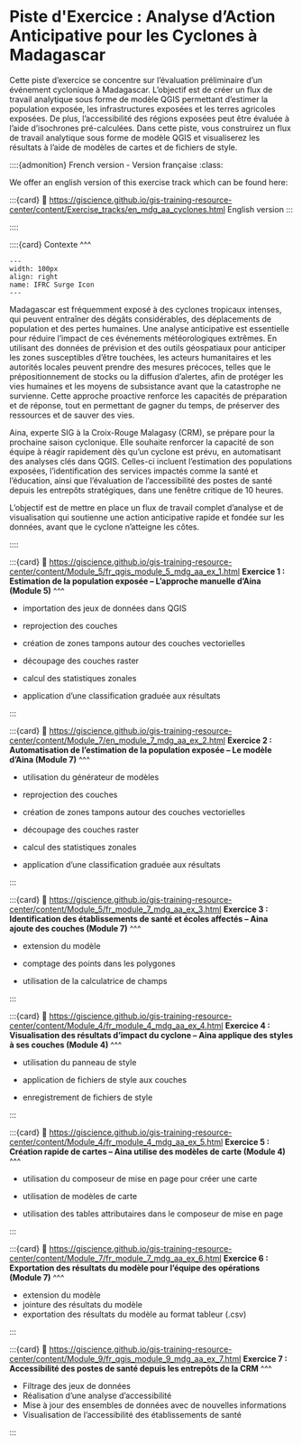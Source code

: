 # Piste d'Exercice : Analyse d’Action Anticipative pour les Cyclones à Madagascar


Cette piste d’exercice se concentre sur l’évaluation préliminaire d’un événement cyclonique à Madagascar. L’objectif est de créer un flux de travail analytique sous forme de modèle QGIS permettant d’estimer la population exposée, les infrastructures exposées et les terres agricoles exposées. De plus, l’accessibilité des régions exposées peut être évaluée à l’aide d’isochrones pré-calculées.
Dans cette piste, vous construirez un flux de travail analytique sous forme de modèle QGIS et visualiserez les résultats à l’aide de modèles de cartes et de fichiers de style.


::::{admonition} French version - Version française
:class:

We offer an english version of this exercise track which can be found here: 

:::{card}
:link: https://giscience.github.io/gis-training-resource-center/content/Exercise_tracks/en_mdg_aa_cyclones.html
English version
:::

::::

::::{card} 
Contexte
^^^

```{figure} /fig/IFRC-icons-colour_SURGE.png
---
width: 100px
align: right
name: IFRC Surge Icon
---
```

Madagascar est fréquemment exposé à des cyclones tropicaux intenses, qui peuvent entraîner des dégâts 
considérables, des déplacements de population et des pertes humaines. Une analyse anticipative est essentielle pour 
réduire l’impact de ces événements météorologiques extrêmes. En utilisant des données de prévision et des outils 
géospatiaux pour anticiper les zones susceptibles d’être touchées, les acteurs humanitaires et les autorités 
locales peuvent prendre des mesures précoces, telles que le prépositionnement de stocks ou la diffusion d’alertes, 
afin de protéger les vies humaines et les moyens de subsistance avant que la catastrophe ne survienne. Cette 
approche proactive renforce les capacités de préparation et de réponse, tout en permettant de gagner du temps, de 
préserver des ressources et de sauver des vies.

Aina, experte SIG à la Croix-Rouge Malagasy (CRM), se prépare pour la prochaine saison cyclonique. Elle souhaite 
renforcer la capacité de son équipe à réagir rapidement dès qu’un cyclone est prévu, en automatisant des analyses 
clés dans QGIS. Celles-ci incluent l’estimation des populations exposées, l’identification des services impactés 
comme la santé et l’éducation, ainsi que l’évaluation de l’accessibilité des postes de santé depuis les entrepôts 
stratégiques, dans une fenêtre critique de 10 heures.

L’objectif est de mettre en place un flux de travail complet d’analyse et de visualisation qui soutienne une action 
anticipative rapide et fondée sur les données, avant que le cyclone n’atteigne les côtes.

::::

:::{card}
:link: https://giscience.github.io/gis-training-resource-center/content/Module_5/fr_qgis_module_5_mdg_aa_ex_1.html 
__Exercice 1 : Estimation de la population exposée – L’approche manuelle d’Aina (Module 5)__
^^^

- importation des jeux de données dans QGIS

- reprojection des couches

- création de zones tampons autour des couches vectorielles

- découpage des couches raster

- calcul des statistiques zonales

- application d’une classification graduée aux résultats

:::

:::{card}
:link: https://giscience.github.io/gis-training-resource-center/content/Module_7/en_module_7_mdg_aa_ex_2.html 
__Exercice 2 : Automatisation de l’estimation de la population exposée – Le modèle d’Aina (Module 7)__
^^^

- utilisation du générateur de modèles

- reprojection des couches

- création de zones tampons autour des couches vectorielles

- découpage des couches raster

- calcul des statistiques zonales

- application d’une classification graduée aux résultats

:::

:::{card}
:link: https://giscience.github.io/gis-training-resource-center/content/Module_5/fr_module_7_mdg_aa_ex_3.html
__Exercice 3 : Identification des établissements de santé et écoles affectés – Aina ajoute des couches (Module 7)__
^^^

- extension du modèle

- comptage des points dans les polygones

- utilisation de la calculatrice de champs

:::

:::{card}
:link: https://giscience.github.io/gis-training-resource-center/content/Module_4/fr_module_4_mdg_aa_ex_4.html
__Exercice 4 : Visualisation des résultats d’impact du cyclone – Aina applique des styles à ses couches (Module 4)__
^^^

- utilisation du panneau de style

- application de fichiers de style aux couches

- enregistrement de fichiers de style

:::

:::{card}
:link: https://giscience.github.io/gis-training-resource-center/content/Module_4/fr_module_4_mdg_aa_ex_5.html
__Exercice 5 : Création rapide de cartes – Aina utilise des modèles de carte (Module 4)__
^^^

- utilisation du composeur de mise en page pour créer une carte

- utilisation de modèles de carte

- utilisation des tables attributaires dans le composeur de mise en page

:::

:::{card}
:link: https://giscience.github.io/gis-training-resource-center/content/Module_7/fr_module_7_mdg_aa_ex_6.html
__Exercice 6 : Exportation des résultats du modèle pour l’équipe des opérations (Module 7)__
^^^

- extension du modèle
- jointure des résultats du modèle
- exportation des résultats du modèle au format tableur (.csv)

:::

:::{card}
:link: https://giscience.github.io/gis-training-resource-center/content/Module_9/fr_qgis_module_9_mdg_aa_ex_7.html
__Exercice 7 : Accessibilité des postes de santé depuis les entrepôts de la CRM__
^^^

- Filtrage des jeux de données
- Réalisation d’une analyse d’accessibilité
- Mise à jour des ensembles de données avec de nouvelles informations
- Visualisation de l’accessibilité des établissements de santé

:::

